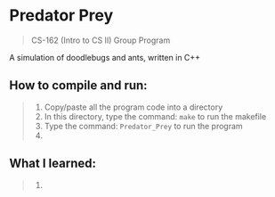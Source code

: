 # Predator Prey
> CS-162 (Intro to CS II) Group Program  

A simulation of doodlebugs and ants, written in C++

## How to compile and run:
> 1. Copy/paste all the program code into a directory
> 2. In this directory, type the command: `make` to run the makefile
> 3. Type the command: `Predator_Prey` to run the program
> 4. 

## What I learned:
> 1. 
